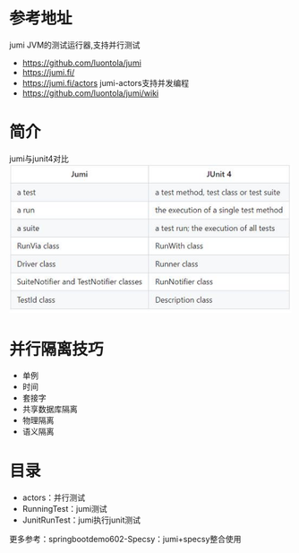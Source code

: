 # 参考地址
jumi JVM的测试运行器,支持并行测试
- https://github.com/luontola/jumi
- https://jumi.fi/
- https://jumi.fi/actors jumi-actors支持并发编程
- https://github.com/luontola/jumi/wiki

# 简介
jumi与junit4对比
![](img/jumi与junit对比.jpg) 

# 并行隔离技巧
- 单例
- 时间
- 套接字
- 共享数据库隔离
- 物理隔离
- 语义隔离

# 目录
- actors：并行测试
- RunningTest：jumi测试
- JunitRunTest：jumi执行junit测试

更多参考：springbootdemo602-Specsy：jumi+specsy整合使用